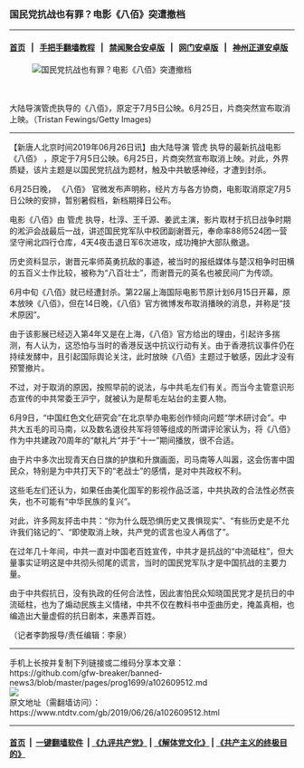 ### 国民党抗战也有罪？电影《八佰》突遭撤档
------------------------

#### [首页](https://github.com/gfw-breaker/banned-news3/blob/master/README.md) &nbsp;&nbsp;|&nbsp;&nbsp; [手把手翻墙教程](https://github.com/gfw-breaker/guides/wiki) &nbsp;&nbsp;|&nbsp;&nbsp; [禁闻聚合安卓版](https://github.com/gfw-breaker/bn-android) &nbsp;&nbsp;|&nbsp;&nbsp; [网门安卓版](https://github.com/oGate2/oGate) &nbsp;&nbsp;|&nbsp;&nbsp; [神州正道安卓版](https://github.com/SzzdOgate/update) 



<div><div class="featured_image">
 <ok href="https://i.ntdtv.com/assets/uploads/2019/06/GettyImages-487866248-600x400.jpg" target="_blank">
  <figure>
   <img alt="国民党抗战也有罪？电影《八佰》突遭撤档" src="https://i.ntdtv.com/assets/uploads/2019/06/GettyImages-487866248-600x400-800x450.jpg"/>
  </figure><br/><br/>
 </ok>
 <span class="caption">
  大陆导演管虎执导的《八佰》，原定于7月5日公映。6月25日，片商突然宣布取消上映。（Tristan Fewings/Getty Images)
 </span>
</div>
</div><hr/><div><div class="post_content" itemprop="articleBody">
 <p>
  【新唐人北京时间2019年06月26日讯】由大陆导演
  <ok href="https://www.ntdtv.com/gb/管虎.htm">
   管虎
  </ok>
  执导的最新抗战电影
  <ok href="https://www.ntdtv.com/gb/《八佰》.htm">
   《八佰》
  </ok>
  ，原定于7月5日公映。6月25日，片商突然宣布取消上映。对此，外界质疑，该片主题是以国民党抗战为题材，触及中共敏感神经，才遭到封杀。
 </p>
 <p>
  6月25日晚，
  <ok href="https://www.ntdtv.com/gb/《八佰》.htm">
   《八佰》
  </ok>
  官微发布声明称，经片方与各方协商，电影取消原定7月5日公映的安排，暂别暑假档，新档期择日公布。
 </p>
 <p>
  电影《八佰》由
  <ok href="https://www.ntdtv.com/gb/管虎.htm">
   管虎
  </ok>
  执导，杜淳、王千源、姜武主演，影片取材于抗日战争时期的淞沪会战最后一战，讲述国民党军队中校团副谢晋元，奉命率88师524团一营坚守闸北四行仓库，4天4夜击退日军6次进攻，成功掩护大部队撤退。
 </p>
 <p>
  历史资料显示，谢晋元率师英勇抗敌的事迹，被当时的报纸媒体与楚汉相争时田横的五百义士作比较，被称为“八百壮士”，而谢晋元的英名也被民间广为传颂。
 </p>
 <p>
  6月中旬《八佰》就已经遭封杀。第22届上海国际电影节原计划6月15日开幕，原本放映《八佰》，但在14日晚，《八佰》官方微博发布取消播映的消息，并称是“技术原因”。
 </p>
 <p>
  由于该影展已经迈入第4年又是在上海，《八佰》官方给出的理由，引起许多揣测，有人认为，这恐怕与当时的香港反送中抗议行动有关。由于香港抗议事件仍在持续发酵中，且引起国际舆论关注，此时放映《八佰》主题过于敏感，因此才没有预警撤片。
 </p>
 <p>
  不过，对于取消的原因，按照早前的说法，与中共毛左们有关。而当今主管意识形态宣传的中共常委王沪宁，就被认为是帮毛左站台的主要人物。
 </p>
 <p>
  6月9日，“中国红色文化研究会”在北京举办电影创作倾向问题“学术研讨会”。中共大五毛的司马南，以及数名退役共军将领等组成的所谓评论家认为，将《八佰》作为中共建政70周年的“献礼片”并于“十一”期间播放，很不合适。
 </p>
 <p>
  由于片中多次出现青天白日旗的护旗和升旗画面，司马南等人叫嚣，这会伤害中国民众，特别是为中共打天下的“老战士”的感情，是对中共政权不利。
 </p>
 <p>
  这些毛左们还认为，如果任由美化国军的影视作品泛滥，中共执政的合法性必然丧失，也不可能有“中华民族的复兴”。
 </p>
 <p>
  对此，许多网友抨击中共：“你为什么既恐惧历史又畏惧现实”、“有些历史是不允许我们铭记的”、“即使取消上映，共产党的谎言也没人再信了”。
 </p>
 <p>
  在过年几十年间，中共一直对中国老百姓宣传，中共才是抗战的“中流砥柱”，但大量事实证明这是中共彻头彻尾的谎言，当时的国民党军队才是中国抗战的主要力量。
 </p>
 <p>
  由于中共假抗日，没有执政的任何合法性，因此害怕民众知晓国民党才是抗日的中流砥柱，也为了煽动民族主义情绪，中共不仅在教科书中歪曲历史，掩盖真相，也编造出大量虚假的抗日剧本，来愚弄百姓。
 </p>
 <p>
  （记者李韵报导/责任编辑：李泉）
 </p>
 <div class="single_ad">
 </div>
</div>
</div>
<hr/>
手机上长按并复制下列链接或二维码分享本文章：<br/>
https://github.com/gfw-breaker/banned-news3/blob/master/pages/prog1699/a102609512.md <br/>
<a href='https://github.com/gfw-breaker/banned-news3/blob/master/pages/prog1699/a102609512.md'><img src='https://github.com/gfw-breaker/banned-news3/blob/master/pages/prog1699/a102609512.md.png'/></a> <br/>
原文地址（需翻墙访问）：https://www.ntdtv.com/gb/2019/06/26/a102609512.html


------------------------
#### [首页](https://github.com/gfw-breaker/banned-news3/blob/master/README.md) &nbsp;|&nbsp; [一键翻墙软件](https://github.com/gfw-breaker/nogfw/blob/master/README.md) &nbsp;| [《九评共产党》](https://github.com/gfw-breaker/9ping.md/blob/master/README.md#九评之一评共产党是什么) | [《解体党文化》](https://github.com/gfw-breaker/jtdwh.md/blob/master/README.md) | [《共产主义的终极目的》](https://github.com/gfw-breaker/gczydzjmd.md/blob/master/README.md)


<img src='http://gfw-breaker.win/banned-news3/pages/prog1699/a102609512.md' width='0px' height='0px'/>